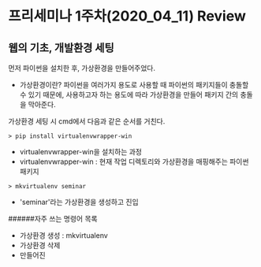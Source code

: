프리세미나 1주차(2020_04_11) Review
===

웹의 기초, 개발환경 세팅
---
먼저 파이썬을 설치한 후, 가상환경을 만들어주었다.
* 가상환경이란?
파이썬을 여러가지 용도로 사용할 때 파이썬의 패키지들이 충돌할 수 있기 때문에, 
사용하고자 하는 용도에 따라 가상환경을 만들어 패키지 간의 충돌을 막아준다.

가상환경 세팅 시 cmd에서 다음과 같은 순서를 거친다.

```> pip install virtualenvwrapper-win```
* virtualenvwrapper-win을 설치하는 과정
* virtualenvwrapper-win : 현재 작업 디렉토리와 가상환경을 매핑해주는 파이썬 패키지

```> mkvirtualenv seminar```
* 'seminar'라는 가상환경을 생성하고 진입

######자주 쓰는 명령어 목록
* 가상환경 생성 : mkvirtualenv
* 가상환경 삭제
* 만들어진

